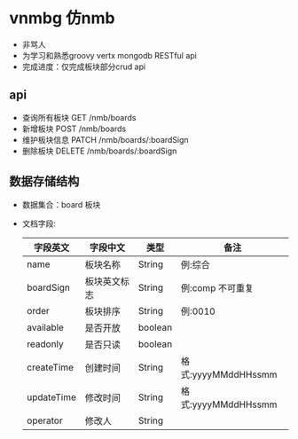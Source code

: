 # vnmbg 仿nmb
- 非骂人
- 为学习和熟悉groovy vertx mongodb RESTful api
- 完成进度：仅完成板块部分crud api

## api
- 查询所有板块 GET /nmb/boards
- 新增板块 POST /nmb/boards
- 维护板块信息 PATCH /nmb/boards/:boardSign
- 删除板块 DELETE /nmb/boards/:boardSign

## 数据存储结构
- 数据集合：board 板块
- 文档字段:

    字段英文|字段中文|类型|备注  
    -|-|-|- 
    name|板块名称|String|例:综合
    boardSign|板块英文标志|String|例:comp 不可重复
    order|板块排序|String|例:0010
    available|是否开放|boolean|
    readonly|是否只读|boolean|
    createTime|创建时间|String|格式:yyyyMMddHHssmm
    updateTime|修改时间|String|格式:yyyyMMddHHssmm
    operator|修改人|String|